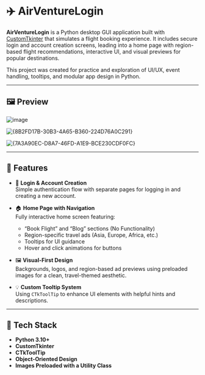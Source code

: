 # ✈️ AirVentureLogin

**AirVentureLogin** is a Python desktop GUI application built with [CustomTkinter](https://github.com/TomSchimansky/CustomTkinter) that simulates a flight booking experience. It includes secure login and account creation screens, leading into a home page with region-based flight recommendations, interactive UI, and visual previews for popular destinations.  

This project was created for practice and exploration of UI/UX, event handling, tooltips, and modular app design in Python.

---

## 🖼️ Preview

![image](https://github.com/user-attachments/assets/6fb4dc2f-f139-48b2-9cec-b83d3321398e)

![{8B2FD17B-30B3-4A65-B360-224D76A0C291}](https://github.com/user-attachments/assets/1020a34a-c07e-407d-80fa-816fbadccb9e)

![{7A3A90EC-D8A7-46FD-A1E9-BCE230CDF0FC}](https://github.com/user-attachments/assets/e3ed31f4-3a49-4d12-ab4f-fba4e830ed34)

---

## 🔧 Features

- 🔐 **Login & Account Creation**  
  Simple authentication flow with separate pages for logging in and creating a new account.

- 🏠 **Home Page with Navigation**  
  Fully interactive home screen featuring:
  - “Book Flight” and “Blog” sections (No Functionality)
  - Region-specific travel ads (Asia, Europe, Africa, etc.)
  - Tooltips for UI guidance
  - Hover and click animations for buttons

- 🖼️ **Visual-First Design**  
  Backgrounds, logos, and region-based ad previews using preloaded images for a clean, travel-themed aesthetic.

- 💡 **Custom Tooltip System**  
  Using `CTkToolTip` to enhance UI elements with helpful hints and descriptions.

---

## 🧰 Tech Stack

- **Python 3.10+**
- **CustomTkinter**
- **CTkToolTip**
- **Object-Oriented Design**
- **Images Preloaded with a Utility Class**

